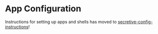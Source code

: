 # App Configuration

Instructions for setting up apps and shells has moved to [secretive-config-instructions](https://github.com/maxgoedjen/secretive-config-instructions)!
